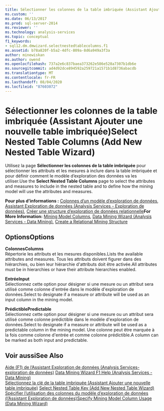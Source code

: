 ```yaml
---
title: Sélectionner les colonnes de la table imbriquée (Assistant Ajouter une nouvelle table imbriquée) | Microsoft Docs
ms.custom: ''
ms.date: 06/13/2017
ms.prod: sql-server-2014
ms.reviewer: ''
ms.technology: analysis-services
ms.topic: conceptual
f1_keywords:
- sql12.dm.dmwizard.selectnestedtablecolumns.f1
ms.assetid: b78a820f-b5a2-4dfc-809a-8d6a949a3f3a
author: minewiskan
ms.author: owend
ms.openlocfilehash: 737a2e6c837baea373262e586e528a7307b1db6e
ms.sourcegitcommit: ad4d92dce894592a259721a1571b1d8736abacdb
ms.translationtype: MT
ms.contentlocale: fr-FR
ms.lasthandoff: 08/04/2020
ms.locfileid: "87603072"
---
```

# <a name="select-nested-table-columns-add-new-nested-table-wizard"></a><span data-ttu-id="eca09-102">Sélectionner les colonnes de la table imbriquée (Assistant Ajouter une nouvelle table imbriquée)</span><span class="sxs-lookup"><span data-stu-id="eca09-102">Select Nested Table Columns (Add New Nested Table Wizard)</span></span>
  <span data-ttu-id="eca09-103">Utilisez la page **Sélectionner les colonnes de la table imbriquée** pour sélectionner les attributs et les mesures à inclure dans la table imbriquée et pour définir comment le modèle d’exploration des données va les utiliser.</span><span class="sxs-lookup"><span data-stu-id="eca09-103">Use the **Select Nested Table Columns** page to select the attributes and measures to include in the nested table and to define how the mining model will use the attributes and measures.</span></span>  
  
 <span data-ttu-id="eca09-104">**Pour plus d’informations :** [Colonnes d’un modèle d’exploration de données](data-mining/mining-model-columns.md), [Assistant Exploration de données &#40;Analysis Services - Exploration de données&#41;](data-mining/data-mining-wizard-analysis-services-data-mining.md), [Créer une structure d’exploration de données relationnelle](data-mining/create-a-relational-mining-structure.md)</span><span class="sxs-lookup"><span data-stu-id="eca09-104">**For More Information:** [Mining Model Columns](data-mining/mining-model-columns.md), [Data Mining Wizard &#40;Analysis Services - Data Mining&#41;](data-mining/data-mining-wizard-analysis-services-data-mining.md), [Create a Relational Mining Structure](data-mining/create-a-relational-mining-structure.md)</span></span>  
  
## <a name="options"></a><span data-ttu-id="eca09-105">Options</span><span class="sxs-lookup"><span data-stu-id="eca09-105">Options</span></span>  
 <span data-ttu-id="eca09-106">**Colonnes**</span><span class="sxs-lookup"><span data-stu-id="eca09-106">**Columns**</span></span>  
 <span data-ttu-id="eca09-107">Répertorie les attributs et les mesures disponibles.</span><span class="sxs-lookup"><span data-stu-id="eca09-107">Lists the available attributes and measures.</span></span> <span data-ttu-id="eca09-108">Tous les attributs doivent figurer dans des hiérarchies, ou bien leur hiérarchie d'attributs doit être activée.</span><span class="sxs-lookup"><span data-stu-id="eca09-108">All attributes must be in hierarchies or have their attribute hierarchies enabled.</span></span>  
  
 <span data-ttu-id="eca09-109">**Entrée**</span><span class="sxs-lookup"><span data-stu-id="eca09-109">**Input**</span></span>  
 <span data-ttu-id="eca09-110">Sélectionnez cette option pour désigner si une mesure ou un attribut sera utilisé comme colonne d'entrée dans le modèle d'exploration de données.</span><span class="sxs-lookup"><span data-stu-id="eca09-110">Select to designate if a measure or attribute will be used as an input column in the mining model.</span></span>  
  
 <span data-ttu-id="eca09-111">**Prédictible**</span><span class="sxs-lookup"><span data-stu-id="eca09-111">**Predictable**</span></span>  
 <span data-ttu-id="eca09-112">Sélectionnez cette option pour désigner si une mesure ou un attribut sera utilisé comme colonne prédictible dans le modèle d'exploration de données.</span><span class="sxs-lookup"><span data-stu-id="eca09-112">Select to designate if a measure or attribute will be used as a predictable column in the mining model.</span></span> <span data-ttu-id="eca09-113">Une colonne peut être marquée à la fois comme colonne d'entrée et comme colonne prédictible.</span><span class="sxs-lookup"><span data-stu-id="eca09-113">A column can be marked as both input and predictable.</span></span>  
  
## <a name="see-also"></a><span data-ttu-id="eca09-114">Voir aussi</span><span class="sxs-lookup"><span data-stu-id="eca09-114">See Also</span></span>  
 <span data-ttu-id="eca09-115">[Aide (F1) de l’Assistant Exploration de données &#40;Analysis Services-exploration de données&#41;](data-mining-wizard-f1-help-analysis-services-data-mining.md) </span><span class="sxs-lookup"><span data-stu-id="eca09-115">[Data Mining Wizard F1 Help &#40;Analysis Services - Data Mining&#41;](data-mining-wizard-f1-help-analysis-services-data-mining.md) </span></span>  
 <span data-ttu-id="eca09-116">[Sélectionnez la clé de la table imbriquée &#40;Assistant Ajouter une nouvelle table imbriquée&#41;](select-nested-table-key-add-new-nested-table-wizard.md) </span><span class="sxs-lookup"><span data-stu-id="eca09-116">[Select Nested Table Key &#40;Add New Nested Table Wizard&#41;](select-nested-table-key-add-new-nested-table-wizard.md) </span></span>  
 [<span data-ttu-id="eca09-117">Spécifier l’utilisation des colonnes du modèle d’exploration de données &#40;l’Assistant Exploration de données&#41;</span><span class="sxs-lookup"><span data-stu-id="eca09-117">Specify Mining Model Column Usage &#40;Data Mining Wizard&#41;</span></span>](specify-mining-model-column-usage-data-mining-wizard.md)  
  
  
